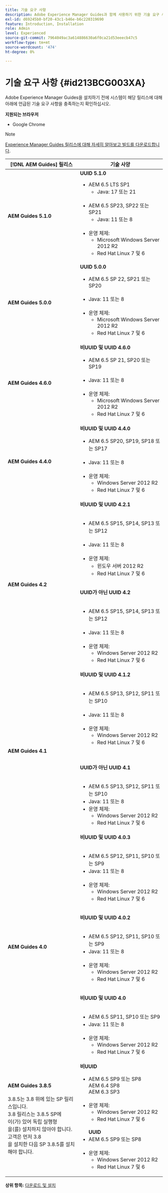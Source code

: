 ```yaml
---
title: 기술 요구 사항
description: Adobe Experience Manager Guides과 함께 사용하기 위한 기술 요구 사항 알아보기
exl-id: d69245b0-bf20-43c1-b46e-b6c220319690
feature: Introduction, Installation
role: Admin
level: Experienced
source-git-commit: 7964049ac3a614886630a6f0ca21d53eeecb47c5
workflow-type: tm+mt
source-wordcount: '474'
ht-degree: 0%

---
```


# 기술 요구 사항 {#id213BCG003XA}

Adobe Experience Manager Guides을 설치하기 전에 시스템이 해당 릴리스에 대해 아래에 언급된 기술 요구 사항을 충족하는지 확인하십시오.

**지원되는 브라우저**

- Google Chrome


>[!NOTE]
>
> [Experience Manager Guides 릴리스에 대해 자세히 알아보고 빌드를 다운로드합니다](../release-info/latest-release-info.md).


| [!DNL AEM Guides] 릴리스 | 기술 사양 |
|---|---|
| **AEM Guides 5.1.0** | **UUID 5.1.0** <ul><li> AEM 6.5 LTS SP1<br><ul><li>Java: 17 또는 21</li></ul> <br> <li> AEM 6.5 SP23, SP22 또는 SP21 <br> <ul><li>Java: 11 또는 8 </li></ul> <br> <li>운영 체제: <br> <ul><li>Microsoft Windows Server 2012 R2 <br> <li>Red Hat Linux 7 및 6</ul> |
| **AEM Guides 5.0.0** | **UUID 5.0.0** <ul><li> AEM 6.5 SP 22, SP21 또는 SP20<br><br> <li>   Java: 11 또는 8 <br><br>   <li>운영 체제: <ul><li>Microsoft Windows Server 2012 R2 <br> <li>Red Hat Linux 7 및 6</ul> |
| **AEM Guides 4.6.0** | **비UUID 및 UUID 4.6.0** <ul><li> AEM 6.5 SP 21, SP20 또는 SP19<br><br> <li>   Java: 11 또는 8 <br><br>   <li>운영 체제: <ul><li>Microsoft Windows Server 2012 R2 <br> <li>Red Hat Linux 7 및 6</ul> |
| **AEM Guides 4.4.0** | **비UUID 및 UUID 4.4.0** <ul><li> AEM 6.5 SP20, SP19, SP18 또는 SP17 <br><br> <li>   Java: 11 또는 8 <br><br>   <li>운영 체제: <ul><li> Windows Server 2012 R2 <br> <li>Red Hat Linux 7 및 6</ul> |
| **AEM Guides 4.2** | **비UUID 및 UUID 4.2.1**<br><br><ul> <li>AEM 6.5 SP15, SP14, SP13 또는 SP12 <br><br><li>Java: 11 또는 8   <br><br><li> 운영 체제: <ul><li>윈도우 서버 2012 R2  <li>Red Hat Linux 7 및 6</ul></ul> <br>**UUID가 아닌 UUID 4.2**<br><br><ul> <li>AEM 6.5 SP15, SP14, SP13 또는 SP12 <br><br><li>Java: 11 또는 8<br><br> <li> 운영 체제: <ul><li>Windows Server 2012 R2 <br> <li>Red Hat Linux 7 및 6</ul> |
| **AEM Guides 4.1** | **비UUID 및 UUID 4.1.2**<br><br> <ul><li>AEM 6.5 SP13, SP12, SP11 또는 SP10 <br><br> <li>Java: 11 또는 8<br><br> <li>운영 체제: <ul><li>Windows Server 2012 R2 <br><li> Red Hat Linux 7 및 6 </ul></ul><br><br> **UUID가 아닌 UUID 4.1**<br><br><ul> <li>AEM 6.5 SP13, SP12, SP11 또는 SP10 <br><li>Java: 11 또는 8<li>운영 체제: <ul><li>Windows Server 2012 R2 <br> <li> Red Hat Linux 7 및 6 |
| **AEM Guides 4.0** | **비UUID 및 UUID 4.0.3**<br><br><ul><li> AEM 6.5 SP12, SP11, SP10 또는 SP9 <br><li>Java: 11 또는 8 <br><br> <li>운영 체제: <ul><li>Windows Server 2012 R2 <br> <li>Red Hat Linux 7 및 6<br><br> </ul></ul>**비UUID 및 UUID 4.0.2** <br><br><ul><li> AEM 6.5 SP12, SP11, SP10 또는 SP9 <br><li>Java: 11 또는 8 <br><br> <li>운영 체제: <ul><li>Windows Server 2012 R2 <br> <li>Red Hat Linux 7 및 6<br><br> </ul></ul>**비UUID 및 UUID 4.0**<br> <br> <ul><li>AEM 6.5 SP11, SP10 또는 SP9 <br><li>Java: 11 또는 8<br><br><li> 운영 체제: <ul><li>Windows Server 2012 R2 <br> <li> Red Hat Linux 7 및 6 |
| **AEM Guides 3.8.5** <br><br> 3.8.5는 3.8 위에 있는 SP 릴리스입니다.  <br> 3.8 릴리스는 3.8.5 SP에 <br>이(가) 있어 독립 실행형 <br>을(를) 설치하지 않아야 합니다. <br> 고객은 먼저 3.8 <br>을 설치한 다음 SP 3.8.5를 설치해야 합니다. | **비UUID** <br> <ul><li>AEM 6.5 SP9 또는 SP8 <br> AEM 6.4 SP8 <br> AEM 6.3 SP3   <br><br> <li>운영 체제: <ul><li>Windows Server 2012 R2 <br> <li> Red Hat Linux 7 및 6</ul><br> **UUID** <br><li> AEM 6.5 SP9 또는 SP8 <br><br> <li> 운영 체제: <ul><li>Windows Server 2012 R2 <br> <li>Red Hat Linux 7 및 6 |


**상위 항목:** [다운로드 및 설치](download-install.md)
